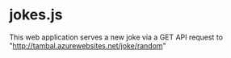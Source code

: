# jokes.js
This web application serves a new joke via a GET API request to "http://tambal.azurewebsites.net/joke/random"
